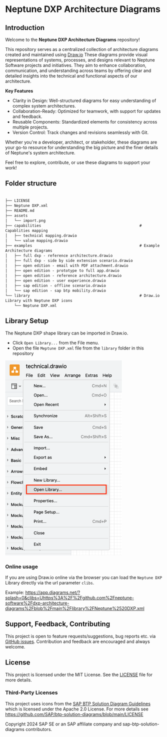 # Neptune DXP Architecture Diagrams

## Introduction

Welcome to the **Neptune DXP Architecture Diagrams** repository!

This repository serves as a centralized collection of architecture diagrams created and maintained using [Draw.io](https://drawio.com/) These diagrams provide visual representations of systems, processes, and designs relevant to Neptune Software projects and initiatives. They aim to enhance collaboration, communication, and understanding across teams by offering clear and detailed insights into the technical and functional aspects of our architecture.

**Key Features**
- Clarity in Design: Well-structured diagrams for easy understanding of complex system architectures.
- Collaboration-Ready: Optimized for teamwork, with support for updates and feedback.
- Reusable Components: Standardized elements for consistency across multiple projects.
- Version Control: Track changes and revisions seamlessly with Git.

Whether you're a developer, architect, or stakeholder, these diagrams are your go-to resource for understanding the big picture and the finer details of Neptune's system architecture.

Feel free to explore, contribute, or use these diagrams to support your work!

## Folder structure

```

├── LICENSE
├── Neptune DXP.xml
├── README.md
├── assets
│   └── import.png
├── capabilities                                            # Capablities mapping
│   ├── technical mapping.drawio
│   └── value mapping.drawio
├── examples                                                # Example Architecture diagrams
│   ├── full dxp - reference architecture.drawio
│   ├── full dxp - side by side extension scenario.drawio
│   ├── open edition - email with PDF attachment.drawio
│   ├── open edition - prototype to full app.drawio
│   ├── open edition - reference architecture.drawio
│   ├── open edition - user experience.drawio
│   ├── sap edition - offline scenario.drawio
│   └── sap edition - sap btp mobility.drawio
└── library                                                 # Draw.io Library with Neptune DXP icons
    └── Neptune DXP.xml                                 
```                                                                                                                                                                                                                                               

## Library Setup

The Neptune DXP shape library can be imported in Draw.io.

- Click `Open Library...` from the File menu.
- Open the file `Meptune DXP.xml` file from the `library` folder in this repository

![import](./assets/import.png)

### Online usage

If you are using Draw.io online via the browser you can load the `Neptune DXP` Library directly via the url parameter `clibs`.

Example:
https://app.diagrams.net/?splash=0&clibs=Uhttps%3A%2F%2Fgithub.com%2Fneptune-software%2Fdxp-architecture-diagrams%2Fblob%2Fmain%2Flibrary%2FNeptune%2520DXP.xml

## Support, Feedback, Contributing

This project is open to feature requests/suggestions, bug reports etc. via [GitHub issues](https://github.com/neptune-software/dxp-architecture-diagrams/issues). Contribution and feedback are encouraged and always welcome. 

## License

This project is licensed under the MIT License. See the [LICENSE](./LICENSE) file for more details.
 
### Third-Party Licenses

This project uses icons from the [SAP BTP Solution Diagram Guidelines](https://github.com/SAP/btp-solution-diagrams) which is licensed under the Apache 2.0 License. For more details see https://github.com/SAP/btp-solution-diagrams/blob/main/LICENSE

Copyright 2024 SAP SE or an SAP affiliate company and sap-btp-solution-diagrams contributors.
